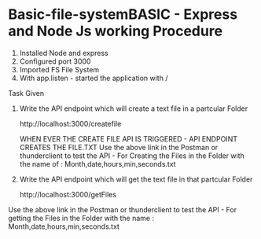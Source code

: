 # Basic-file-systemBASIC - Express and Node Js working Procedure 
1. Installed Node and express
2. Configured port 3000
3. Imported FS File System
4. With app.listen - started the application with /

Task Given
1. Write the API endpoint which will create a text file in a partcular Folder       

    http://localhost:3000/createfile

   WHEN EVER THE CREATE FILE API IS TRIGGERED - API ENDPOINT CREATES THE FILE.TXT 
   Use the above link in the Postman or thunderclient to test the API - For Creating the Files      in the Folder with the name of : Month,date,hours,min,seconds.txt 



3. Write the API endpoint which will get  the  text file in that  partcular Folder    

   http://localhost:3000/getFiles

 Use the above link in the Postman or thunderclient to test the API - For getting the Files in    the Folder with the name  : Month,date,hours,min,seconds.txt



